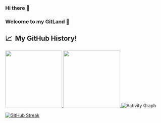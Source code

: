 ### Hi there 👋
### Welcome to my GitLand 🔭

<!--
**vilasrhegde/vilasrhegde** is a ✨ _special_ ✨ repository because its `README.md` (this file) appears on your GitHub profile.

Here are some ideas to get you started:

- 🔭 I’m currently working on ...
- 🌱 I’m currently learning ...
- 👯 I’m looking to collaborate on ...
- 🤔 I’m looking for help with ...
- 💬 Ask me about ...
- 📫 How to reach me: ...
- 😄 Pronouns: ...
- ⚡ Fun fact: ...
-->

<h2> 📈 &nbsp;My GitHub History!</h2>
<a href="https://github.com/vilasrhegde">
  <img height="180em" src="https://github-readme-stats.vercel.app/api?username=vilasrhegde&show_icons=true&theme=radical" />
  <img height="180em" src="https://github-readme-stats.vercel.app/api/top-langs/?username=vilasrhegde&theme=noctis_minimus&layout=compact" />
</a>

<!-- ![Snake animation](https://github.com/thepiyushmalhotra/thepiyushmalhotra/blob/output/github-contribution-grid-snake.svg) -->





<img alt="" align="left" src="https://github.com/DenverCoder1/github-readme-streak-stats"/>

<img alt="" align="left" src="https://github.com/DenverCoder1/github-readme-streak-stats"/> 

<img alt="Activity Graph" src="https://activity-graph.herokuapp.com/graph?username=vilasrhegde&theme=github"/>



[![GitHub Streak](http://github-readme-streak-stats.herokuapp.com?user=vilasrhegde&theme=dark&background=000000)](https://git.io/streak-stats)
